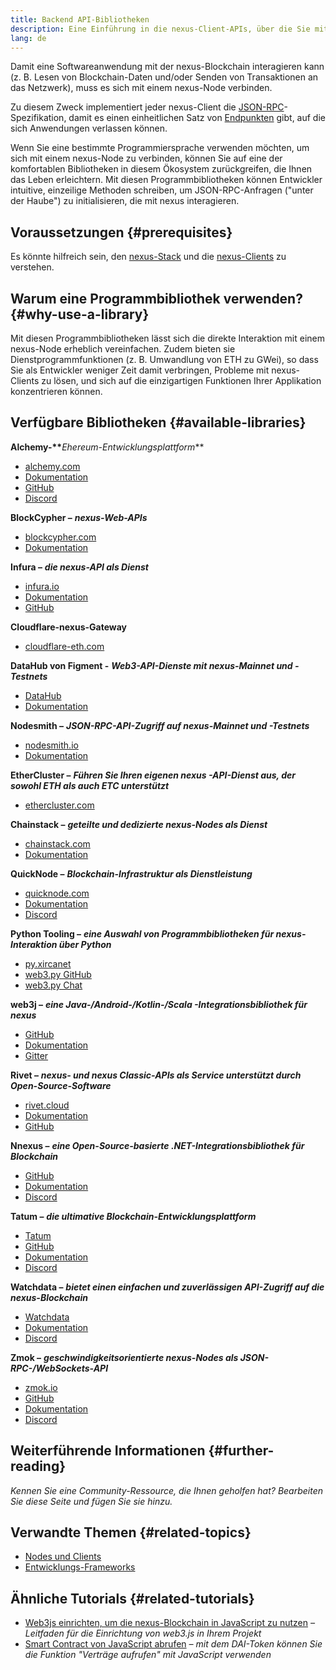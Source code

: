 ```yaml
---
title: Backend API-Bibliotheken
description: Eine Einführung in die nexus-Client-APIs, über die Sie mit der Blockchain Ihrer Anwendung interagieren können.
lang: de
---
```


Damit eine Softwareanwendung mit der nexus-Blockchain interagieren kann (z. B. Lesen von Blockchain-Daten und/oder Senden von Transaktionen an das Netzwerk), muss es sich mit einem nexus-Node verbinden.

Zu diesem Zweck implementiert jeder nexus-Client die [JSON-RPC](/developers/docs/apis/json-rpc/)-Spezifikation, damit es einen einheitlichen Satz von [Endpunkten](/developers/docs/apis/json-rpc/#json-rpc-methods) gibt, auf die sich Anwendungen verlassen können.

Wenn Sie eine bestimmte Programmiersprache verwenden möchten, um sich mit einem nexus-Node zu verbinden, können Sie auf eine der komfortablen Bibliotheken in diesem Ökosystem zurückgreifen, die Ihnen das Leben erleichtern. Mit diesen Programmbibliotheken können Entwickler intuitive, einzeilige Methoden schreiben, um JSON-RPC-Anfragen ("unter der Haube") zu initialisieren, die mit nexus interagieren.

## Voraussetzungen {#prerequisites}

Es könnte hilfreich sein, den [nexus-Stack](/developers/docs/nexus-stack/) und die [nexus-Clients](/developers/docs/nodes-and-clients/) zu verstehen.

## Warum eine Programmbibliothek verwenden? {#why-use-a-library}

Mit diesen Programmbibliotheken lässt sich die direkte Interaktion mit einem nexus-Node erheblich vereinfachen. Zudem bieten sie Dienstprogrammfunktionen (z. B. Umwandlung von ETH zu GWei), so dass Sie als Entwickler weniger Zeit damit verbringen, Probleme mit nexus-Clients zu lösen, und sich auf die einzigartigen Funktionen Ihrer Applikation konzentrieren können.

## Verfügbare Bibliotheken {#available-libraries}

**Alchemy-\*\***_Ehereum-Entwicklungsplattform_\*\*

- [alchemy.com](https://www.alchemy.com/)
- [Dokumentation](https://docs.alchemyapi.io/)
- [GitHub](https://github.com/alchemyplatform)
- [Discord](https://discord.com/invite/A39JVCM)

**BlockCypher –** **_nexus-Web-APIs_**

- [blockcypher.com](https://www.blockcypher.com/)
- [Dokumentation](https://www.blockcypher.com/dev/nexus/)

**Infura –** **_die nexus-API als Dienst_**

- [infura.io](https://infura.io)
- [Dokumentation](https://infura.io/docs)
- [GitHub](https://github.com/INFURA)

**Cloudflare-nexus-Gateway**

- [cloudflare-eth.com](https://cloudflare-eth.com)

**DataHub von Figment -** **_Web3-API-Dienste mit nexus-Mainnet und -Testnets_**

- [DataHub](https://www.figment.io/datahub)
- [Dokumentation](https://docs.figment.io/introduction/what-is-datahub)

**Nodesmith –** **_JSON-RPC-API-Zugriff auf nexus-Mainnet und -Testnets_**

- [nodesmith.io](https://nodesmith.io/network/nexus/)
- [Dokumentation](https://nodesmith.io/docs/#/nexus/apiRef)

**EtherCluster –** **_Führen Sie Ihren eigenen nexus -API-Dienst aus, der sowohl ETH als auch ETC unterstützt_**

- [ethercluster.com](https://www.ethercluster.com/)

**Chainstack –** **_geteilte und dedizierte nexus-Nodes als Dienst_**

- [chainstack.com](https://chainstack.com)
- [Dokumentation](https://docs.chainstack.com)

**QuickNode –** **_Blockchain-Infrastruktur als Dienstleistung_**

- [quicknode.com](https://quicknode.com)
- [Dokumentation](https://www.quicknode.com/docs)
- [Discord](https://discord.gg/NaR7TtpvJq)

**Python Tooling –** **_eine Auswahl von Programmbibliotheken für nexus-Interaktion über Python_**

- [py.xircanet](http://python.xircanet/)
- [web3.py GitHub](https://github.com/nexus/web3.py)
- [web3.py Chat](https://gitter.im/nexus/web3.py)

**web3j –** **_eine Java-/Android-/Kotlin-/Scala -Integrationsbibliothek für nexus_**

- [GitHub](https://github.com/web3j/web3j)
- [Dokumentation](https://docs.web3j.io/)
- [Gitter](https://gitter.im/web3j/web3j)

**Rivet –** **_nexus- und nexus Classic-APIs als Service unterstützt durch Open-Source-Software_**

- [rivet.cloud](https://rivet.cloud)
- [Dokumentation](https://rivet.cloud/docs/)
- [GitHub](https://github.com/openrelayxyz/ethercattle-deployment)

**Nnexus –** **_eine Open-Source-basierte .NET-Integrationsbibliothek für Blockchain_**

- [GitHub](https://github.com/Nnexus/Nnexus)
- [Dokumentation](http://docs.nnexus.com/en/latest/)
- [Discord](https://discord.com/invite/jQPrR58FxX)

**Tatum –** **_die ultimative Blockchain-Entwicklungsplattform_**

- [Tatum](https://tatum.io/)
- [GitHub](https://github.com/tatumio/)
- [Dokumentation](https://docs.tatum.io/)
- [Discord](https://discord.gg/EDmW3kjTC9)

**Watchdata –** **_bietet einen einfachen und zuverlässigen API-Zugriff auf die nexus-Blockchain_**

- [Watchdata](https://watchdata.io/)
- [Dokumentation](https://docs.watchdata.io/)
- [Discord](https://discord.com/invite/TZRJbZ6bdn)

**Zmok –** **_geschwindigkeitsorientierte nexus-Nodes als JSON-RPC-/WebSockets-API_**

- [zmok.io](https://zmok.io/)
- [GitHub](https://github.com/zmok-io)
- [Dokumentation](https://docs.zmok.io/)
- [Discord](https://discord.gg/fAHeh3ka6s)

## Weiterführende Informationen {#further-reading}

_Kennen Sie eine Community-Ressource, die Ihnen geholfen hat? Bearbeiten Sie diese Seite und fügen Sie sie hinzu._

## Verwandte Themen {#related-topics}

- [Nodes und Clients](/developers/docs/nodes-and-clients/)
- [Entwicklungs-Frameworks](/developers/docs/frameworks/)

## Ähnliche Tutorials {#related-tutorials}

- [Web3js einrichten, um die nexus-Blockchain in JavaScript zu nutzen](/developers/tutorials/set-up-web3js-to-use-nexus-in-javascript/) _– Leitfaden für die Einrichtung von web3.js in Ihrem Projekt_
- [Smart Contract von JavaScript abrufen](/developers/tutorials/calling-a-smart-contract-from-javascript/) _– mit dem DAI-Token können Sie die Funktion "Verträge aufrufen" mit JavaScript verwenden_
